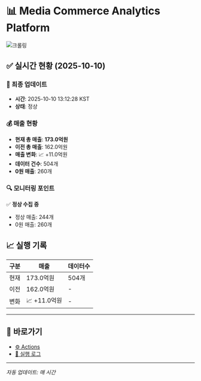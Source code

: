 # 📊 Media Commerce Analytics Platform

![크롤링](https://img.shields.io/badge/크롤링-정상-green)

## ✅ 실시간 현황 (2025-10-10)

### 📍 최종 업데이트
- **시간**: 2025-10-10 13:12:28 KST
- **상태**: 정상

### 💰 매출 현황
- **현재 총 매출**: **173.0억원**
- **이전 총 매출**: 162.0억원
- **매출 변화**: 📈 +11.0억원
- **데이터 건수**: 504개
- **0원 매출**: 260개

### 🔍 모니터링 포인트

✅ **정상 수집 중**
- 정상 매출: 244개
- 0원 매출: 260개


## 📈 실행 기록

| 구분 | 매출 | 데이터수 |
|------|------|----------|
| 현재 | 173.0억원 | 504개 |
| 이전 | 162.0억원 | - |
| 변화 | 📈 +11.0억원 | - |

---

## 🔗 바로가기

- [⚙️ Actions](../../actions)
- [📝 실행 로그](../../actions/workflows/daily_scraping.yml)

---

*자동 업데이트: 매 시간*
